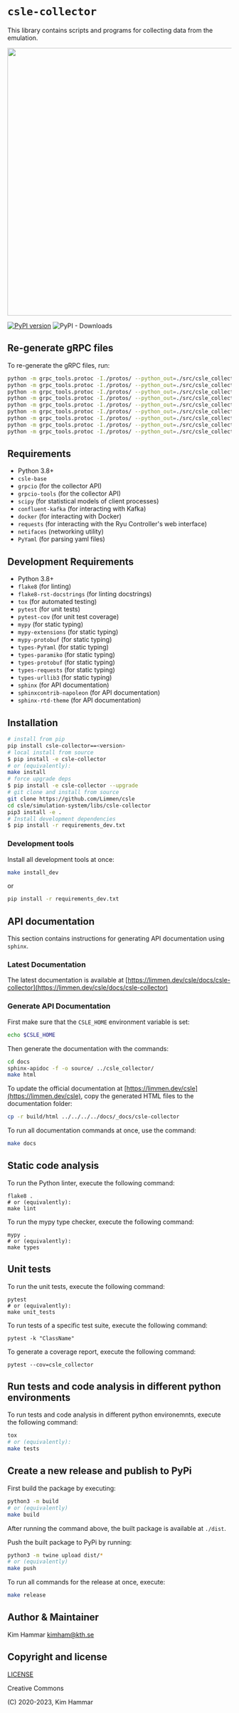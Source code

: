 # `csle-collector`

This library contains scripts and programs for collecting data from the emulation. 

<p align="center">
<img src="docs/data_collection_1.png" width="600">
</p>

[![PyPI version](https://badge.fury.io/py/csle-collector.svg)](https://badge.fury.io/py/csle-collector)
![PyPI - Downloads](https://img.shields.io/pypi/dm/csle-collector)

## Re-generate gRPC files

To re-generate the gRPC files, run: 
```bash
python -m grpc_tools.protoc -I./protos/ --python_out=./src/csle_collector/. --grpc_python_out=./src/csle_collector/client_manager/. ./protos/client_manager.proto --mypy_out=./src/csle_collector/client_manager/.
python -m grpc_tools.protoc -I./protos/ --python_out=./src/csle_collector/. --grpc_python_out=./src/csle_collector/kafka_manager/. ./protos/kafka_manager.proto --mypy_out=./src/csle_collector/kafka_manager/.
python -m grpc_tools.protoc -I./protos/ --python_out=./src/csle_collector/. --grpc_python_out=./src/csle_collector/elk_manager/. ./protos/elk_manager.proto --mypy_out=./src/csle_collector/elk_manager/.
python -m grpc_tools.protoc -I./protos/ --python_out=./src/csle_collector/. --grpc_python_out=./src/csle_collector/docker_stats_manager/. ./protos/docker_stats_manager.proto --mypy_out=./src/csle_collector/docker_stats_manager/.
python -m grpc_tools.protoc -I./protos/ --python_out=./src/csle_collector/. --grpc_python_out=./src/csle_collector/snort_ids_manager/. ./protos/snort_ids_manager.proto --mypy_out=./src/csle_collector/snort_ids_manager/.
python -m grpc_tools.protoc -I./protos/ --python_out=./src/csle_collector/. --grpc_python_out=./src/csle_collector/host_manager/. ./protos/host_manager.proto --mypy_out=./src/csle_collector/host_manager/.
python -m grpc_tools.protoc -I./protos/ --python_out=./src/csle_collector/. --grpc_python_out=./src/csle_collector/ossec_ids_manager/. ./protos/ossec_ids_manager.proto --mypy_out=./src/csle_collector/ossec_ids_manager/.
python -m grpc_tools.protoc -I./protos/ --python_out=./src/csle_collector/. --grpc_python_out=./src/csle_collector/traffic_manager/. ./protos/traffic_manager.proto --mypy_out=./src/csle_collector/traffic_manager/.
python -m grpc_tools.protoc -I./protos/ --python_out=./src/csle_collector/. --grpc_python_out=./src/csle_collector/ryu_manager/. ./protos/ryu_manager.proto --mypy_out=./src/csle_collector/ryu_manager/.
```

## Requirements

- Python 3.8+
- `csle-base`
- `grpcio` (for the collector API)
- `grpcio-tools` (for the collector API)
- `scipy` (for statistical models of client processes)
- `confluent-kafka` (for interacting with Kafka)
- `docker` (for interacting with Docker)
- `requests` (for interacting with the Ryu Controller's web interface)
- `netifaces` (networking utility)
- `PyYaml` (for parsing yaml files)

## Development Requirements

- Python 3.8+
- `flake8` (for linting)
- `flake8-rst-docstrings` (for linting docstrings)
- `tox` (for automated testing)
- `pytest` (for unit tests)
- `pytest-cov` (for unit test coverage)
- `mypy` (for static typing)
- `mypy-extensions` (for static typing)
- `mypy-protobuf` (for static typing)
- `types-PyYaml` (for static typing)
- `types-paramiko` (for static typing)
- `types-protobuf` (for static typing)
- `types-requests` (for static typing)
- `types-urllib3` (for static typing)
- `sphinx` (for API documentation)
- `sphinxcontrib-napoleon` (for API documentation)
- `sphinx-rtd-theme` (for API documentation)

## Installation

```bash
# install from pip
pip install csle-collector==<version>
# local install from source
$ pip install -e csle-collector
# or (equivalently):
make install
# force upgrade deps
$ pip install -e csle-collector --upgrade
# git clone and install from source
git clone https://github.com/Limmen/csle
cd csle/simulation-system/libs/csle-collector
pip3 install -e .
# Install development dependencies
$ pip install -r requirements_dev.txt
```

### Development tools

Install all development tools at once:
```bash
make install_dev
```
or
```bash
pip install -r requirements_dev.txt
```
## API documentation

This section contains instructions for generating API documentation using `sphinx`.

### Latest Documentation

The latest documentation is available at [https://limmen.dev/csle/docs/csle-collector](https://limmen.dev/csle/docs/csle-collector)

### Generate API Documentation

First make sure that the `CSLE_HOME` environment variable is set:
```bash
echo $CSLE_HOME
```
Then generate the documentation with the commands:
```bash
cd docs
sphinx-apidoc -f -o source/ ../csle_collector/
make html
```
To update the official documentation at [https://limmen.dev/csle](https://limmen.dev/csle), copy the generated HTML files to the documentation folder:
```bash
cp -r build/html ../../../../docs/_docs/csle-collector
```

To run all documentation commands at once, use the command:
```bash
make docs
```

## Static code analysis

To run the Python linter, execute the following command:
```
flake8 .
# or (equivalently):
make lint
```

To run the mypy type checker, execute the following command:
```
mypy .
# or (equivalently):
make types
```

## Unit tests

To run the unit tests, execute the following command:
```
pytest
# or (equivalently):
make unit_tests
```

To run tests of a specific test suite, execute the following command:
```
pytest -k "ClassName"
```

To generate a coverage report, execute the following command:
```
pytest --cov=csle_collector
```

## Run tests and code analysis in different python environments

To run tests and code analysis in different python environemnts, execute the following command:

```bash
tox
# or (equivalently):
make tests
```

## Create a new release and publish to PyPi

First build the package by executing:
```bash
python3 -m build
# or (equivalently)
make build
```
After running the command above, the built package is available at `./dist`.

Push the built package to PyPi by running:
```bash
python3 -m twine upload dist/*
# or (equivalently)
make push
```

To run all commands for the release at once, execute:
```bash
make release
```


## Author & Maintainer

Kim Hammar <kimham@kth.se>

## Copyright and license

[LICENSE](LICENSE.md)

Creative Commons

(C) 2020-2023, Kim Hammar